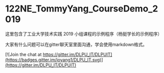 # 122NE_TommyYang_CourseDemo_2019
这里包含了工业大学技术实践 2019 小组课程的示例程序（杨挺学长的示例程序）

大家有什么问题可以在gitter聊天室里面沟通，学会使用markdown格式。

[![Join the chat at https://gitter.im/DLPU_IT/DLPUIT](https://badges.gitter.im/joyang1/DLPU_IT.svg)](https://gitter.im/DLPU_IT/DLPUIT)
